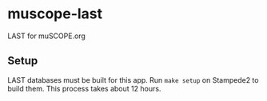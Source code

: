 # muscope-last
LAST for muSCOPE.org

## Setup
LAST databases must be built for this app. Run `make setup` on Stampede2 to build them. This process takes about 12 hours.
